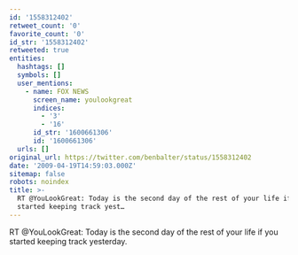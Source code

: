 ```yaml
---
id: '1558312402'
retweet_count: '0'
favorite_count: '0'
id_str: '1558312402'
retweeted: true
entities:
  hashtags: []
  symbols: []
  user_mentions:
    - name: FOX NEWS
      screen_name: youlookgreat
      indices:
        - '3'
        - '16'
      id_str: '1600661306'
      id: '1600661306'
  urls: []
original_url: https://twitter.com/benbalter/status/1558312402
date: '2009-04-19T14:59:03.000Z'
sitemap: false
robots: noindex
title: >-
  RT @YouLookGreat: Today is the second day of the rest of your life if you
  started keeping track yest…
---
```


RT @YouLookGreat: Today is the second day of the rest of your life if you started keeping track yesterday.